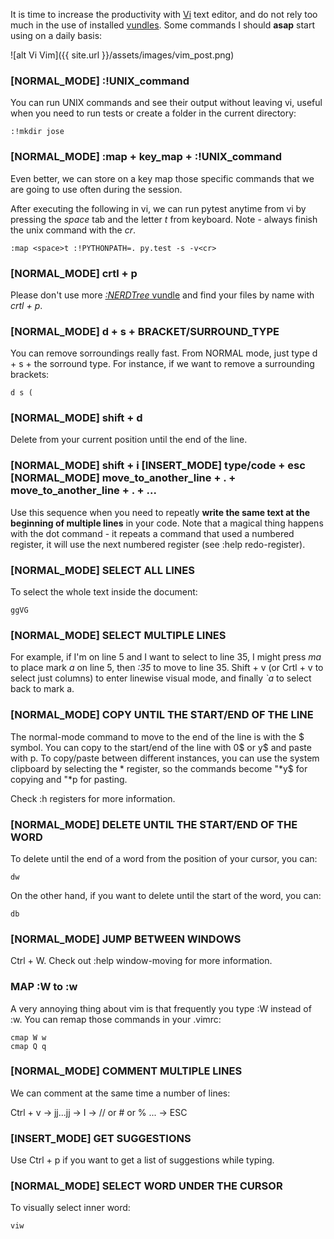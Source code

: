 It is time to increase the productivity with [Vi](https://en.wikipedia.org/wiki/Vi) text editor, and do not rely too much in the use of installed [vundles](https://github.com/jootse84/dotfiles/blob/master/.vimrc). Some commands I should **asap** start using on a daily basis:

![alt Vi Vim]({{ site.url }}/assets/images/vim_post.png)

### [NORMAL_MODE] :!UNIX_command

You can run UNIX commands and see their output without leaving vi, useful when you need to run tests or create a folder in the current directory:

```
:!mkdir jose
```

### [NORMAL_MODE] :map + key_map + :!UNIX_command

Even better, we can store on a key map those specific commands that we are going to use often during the session.

After executing the following in vi, we can run pytest anytime from vi by pressing the *space* tab and the letter *t* from keyboard. Note - always finish the unix command with the *cr*.

```
:map <space>t :!PYTHONPATH=. py.test -s -v<cr>
```

### [NORMAL_MODE] crtl + p

Please don't use more [*:NERDTree* vundle](https://github.com/scrooloose/nerdtree) and find your files by name with *crtl + p*.

### [NORMAL_MODE] d + s + BRACKET/SURROUND_TYPE

You can remove sorroundings really fast. From NORMAL mode, just type d + s + the sorround type. For instance, if we want to remove a surrounding brackets:

```
d s (
```

### [NORMAL_MODE] shift + d

Delete from your current position until the end of the line.

### [NORMAL_MODE] shift + i [INSERT_MODE] type/code + esc [NORMAL_MODE] move_to_another_line + . + move_to_another_line + . + ...

Use this sequence when you need to repeatly **write the same text at the beginning of multiple lines** in your code. Note that a magical thing happens with the dot command - it repeats a command that used a numbered register, it will use the next numbered register (see :help redo-register). 

### [NORMAL_MODE] SELECT ALL LINES

To select the whole text inside the document:

```
ggVG
```

### [NORMAL_MODE] SELECT MULTIPLE LINES

For example, if I'm on line 5 and I want to select to line 35, I might press *ma* to place mark *a* on line 5, then *:35* to move to line 35. Shift + v (or Crtl + v to select just columns) to enter linewise visual mode, and finally *`a* to select back to mark a.

### [NORMAL_MODE] COPY UNTIL THE START/END OF THE LINE

The normal-mode command to move to the end of the line is with the $ symbol. You can copy to the start/end of the line with 0$ or y$ and paste with p. To copy/paste between different instances, you can use the system clipboard by selecting the * register, so the commands become "\*y$ for copying and "\*p for pasting.

Check :h registers for more information.

### [NORMAL_MODE] DELETE UNTIL THE START/END OF THE WORD

To delete until the end of a word from the position of your cursor, you can:

```
dw
```

On the other hand, if you want to delete until the start of the word, you can:

```
db
```

### [NORMAL_MODE] JUMP BETWEEN WINDOWS

Ctrl + W. Check out :help window-moving for more information.

### MAP :W to :w

A very annoying thing about vim is that frequently you type :W instead of :w. You can remap those commands in your .vimrc:

```
cmap W w
cmap Q q
```

### [NORMAL_MODE] COMMENT MULTIPLE LINES

We can comment at the same time a number of lines:

Ctrl + v → jj...jj → I → // or # or % ... → ESC

### [INSERT_MODE] GET SUGGESTIONS

Use Ctrl + p if you want to get a list of suggestions while typing.

### [NORMAL_MODE] SELECT WORD UNDER THE CURSOR

To visually select inner word:

```
viw
```
